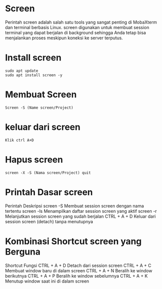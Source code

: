 # Screen
Perintah screen adalah salah satu tools yang sangat penting di MobaXterm dan terminal berbasis Linux. screen digunakan untuk membuat session terminal yang dapat berjalan di background sehingga Anda tetap bisa menjalankan proses meskipun koneksi ke server terputus.

# Install screen   
    
    sudo apt update
    sudo apt install screen -y
    
# Membuat Screen   
    
    Screen -S (Name screen/Project)
    
# keluar dari screen 
    
    Klik ctrl A+D
    
# Hapus screen 
    
    screen -X -S (Nama screen/Project) quit
    
# Printah Dasar screen 
Perintah	                        Deskripsi
screen -S <nama-session>	        Membuat session screen dengan nama tertentu
screen -ls	                      Menampilkan daftar session screen yang aktif
screen -r <ID-session>	          Melanjutkan session screen yang sudah berjalan
CTRL + A + D	                    Keluar dari session screen (detach) tanpa menutupnya

# Kombinasi Shortcut screen yang Berguna
Shortcut	    Fungsi
CTRL + A + D	Detach dari session screen
CTRL + A + C	Membuat window baru di dalam screen
CTRL + A + N	Beralih ke window berikutnya
CTRL + A + P	Beralih ke window sebelumnya
CTRL + A + K	Menutup window saat ini di dalam screen
